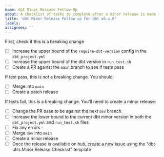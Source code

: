 ```yaml
---
name: dbt Minor Release Follow-Up
about: A checklist of tasks to complete after a minor release is made to dbt
title: 'dbt Minor Release Follow up for dbt v0.x.0'
labels:
assignees: ''
---
```


<!---
This template is to be used once a new dbt minor release is available on pypi.
In the future, we will consider doing pre-releases.
-->

First, check if this is a breaking change
- [ ] Increase the upper bound of the `require-dbt-version` config in the `dbt_project.yml`
- [ ] Increase the upper bound of the dbt version in `run_test.sh`
- [ ] Create a PR against the `main` branch to see if tests pass

If test pass, this is _not_ a breaking change. You should:
- [ ] Merge into `main`
- [ ] Create a patch release

If tests fail, this _is_ a breaking change. You'll need to create a minor release:
- [ ] Change the PR base to be against the next `dev` branch.
- [ ] Increase the lower bound to the current dbt minor version in both the `dbt_project.yml` and `run_test.sh` files
- [ ] Fix any errors
- [ ] Merge `dev` into `main`
- [ ] Create a minor release
- [ ] Once the release is available on hub, [create a new issue](https://github.com/dbt-labs/dbt-utils/issues/new/choose) using the "dbt-utils Minor Release Checklist" template
